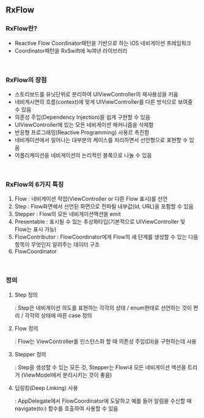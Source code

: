 ## RxFlow

### RxFlow란?
- Reactive Flow Coordinator패턴을 기반으로 하는 iOS 네비게이션 프레임워크
- Coordinator패턴을 RxSwift에 녹여낸 라이브러리

<br>

### RxFlow의 장점
- 스토리보드를 유닛단위로 분리하여 UIViewController의 재사용성을 키움
- 네비게시연의 흐름(context)에 맞게 UIViewController를 다른 방식으로 보여줄 수 있음
- 의존성 주입(Dependency Injection)을 쉽게 구현할 수 있음
- UIViewController에 있는 모든 네비게이션 매커니즘을 삭제함
- 반응형 프로그래밍(Reactive Programming) 사용르 촉진함
- 네비게이션에서 일어나는 대부분의 케이스를 처리하면서 선언형으로 표현할 수 있음
- 어플리케이션을 네비게이션의 논리적인 블록으로 나눌 수 있음

<br>

### RxFlow의 6가지 특징
1. Flow : 네비게이션 작업(ViewController or 다른 Flow 표시)를 선언
2. Step : Flow화면에서 선언된 화면으로 전파될 내부값(Id, URL)을 포함할 수 있음
3. Stepper : Flow의 모든 네비게이션액션을 emit
4. Presentable : 표시될 수 있는 추상화타입(기본적으로 UIViewController 및 Flow는 표시 가능)
5. FlowContributor : FlowCoordinator에게 Flow의 새 단계를 생성할 수 있는 다음 항목이 무엇인지 알려주는 데이터 구조
6. FlowCoordinator

<br>

### 정의
1. Step 정의
   
    : Step은 네비게이션 의도를 표현하는 각각의 상태 / enum현태로 선언하는 것이 편리 / 각각의 상태에 따른 case 정의
2. Flow 정의

    : Flow는 ViewController를 인스턴스화 할 때 의존성 주입(DI)을 구현하는데 사용
3. Stepper 정의

    : Step을 생성할 수 있는 모든 것, Stepper는 Flow내 모든 네비게이션 액션을 트리거 (ViewModel에서 분리시키는 것이 좋음)
4. 딥링킹(Deep Linking) 사용

    : AppDelegate에서 FlowCoordinator에 도달하고 예를 들어 알림을 수신할 때 navigate(to:) 함수를 호출하여 사용할 수 있음